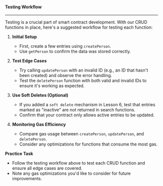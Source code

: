 #### Testing Workflow

---

Testing is a crucial part of smart contract development. With our CRUD functions in place, here's a suggested workflow for testing each function:

1.  **Initial Setup**

    - First, create a few entries using `createPerson`.
    - Use `getPerson` to confirm the data was stored correctly.

2.  **Test Edge Cases**

    - Try calling `updatePerson` with an invalid ID (e.g., an ID that hasn't been created) and observe the error handling.
    - Test the `deletePerson` function with both valid and invalid IDs to ensure it's working as expected.

3.  **Use Soft Deletes (Optional)**

    - If you added a `soft delete` mechanism in Lesson 6, test that entries marked as "inactive" are not returned in search functions.
    - Confirm that your contract only allows active entries to be updated.

4.  **Monitoring Gas Efficiency**

    - Compare gas usage between `createPerson`, `updatePerson`, and `deletePerson`.
    - Consider any optimizations for functions that consume the most gas.

**Practice Task**

- Follow the testing workflow above to test each CRUD function and ensure all edge cases are covered.
- Note any gas optimizations you'd like to consider for future improvements.
